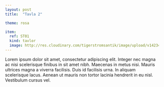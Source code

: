 ```yaml
---
layout: post
title:  "Tavla 2"

theme: rosa

item:
  ref: ST01
  kind: tavlor
  image: http://res.cloudinary.com/tigerstromsantik/image/upload/v1423481424/W_Behm_kyzm8k.jpg
---
```


Lorem ipsum dolor sit amet, consectetur adipiscing elit. Integer nec magna ac nisi scelerisque finibus in sit amet nibh. Maecenas in metus nisi. Mauris ultrices magna a viverra facilisis. Duis id facilisis urna. In aliquam scelerisque lacus. Aenean ut mauris non tortor lacinia hendrerit in eu nisl. Vestibulum cursus vel.
